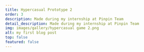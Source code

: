```yaml
---
title: Hypercasual Prototype 2
order: 3
description: Made during my internship at Pinpin Team
detail_description: Made during my internship at Pinpin Team
img: images/gallery/hypercasual game 2.png
alt: my first blog post
top: false
featured: false
---
```

